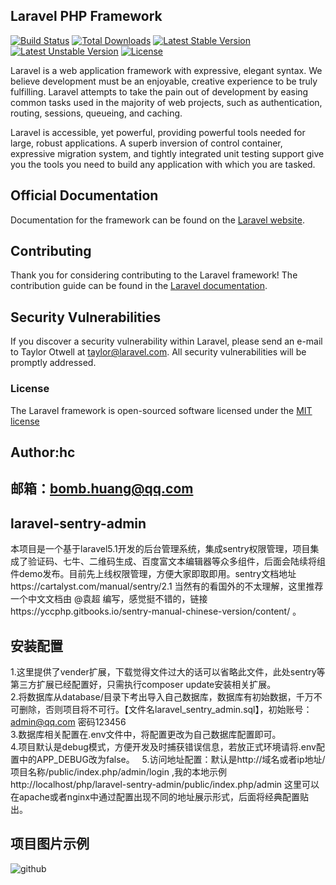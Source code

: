 ## Laravel PHP Framework

[![Build Status](https://travis-ci.org/laravel/framework.svg)](https://travis-ci.org/laravel/framework)
[![Total Downloads](https://poser.pugx.org/laravel/framework/d/total.svg)](https://packagist.org/packages/laravel/framework)
[![Latest Stable Version](https://poser.pugx.org/laravel/framework/v/stable.svg)](https://packagist.org/packages/laravel/framework)
[![Latest Unstable Version](https://poser.pugx.org/laravel/framework/v/unstable.svg)](https://packagist.org/packages/laravel/framework)
[![License](https://poser.pugx.org/laravel/framework/license.svg)](https://packagist.org/packages/laravel/framework)

Laravel is a web application framework with expressive, elegant syntax. We believe development must be an enjoyable, creative experience to be truly fulfilling. Laravel attempts to take the pain out of development by easing common tasks used in the majority of web projects, such as authentication, routing, sessions, queueing, and caching.

Laravel is accessible, yet powerful, providing powerful tools needed for large, robust applications. A superb inversion of control container, expressive migration system, and tightly integrated unit testing support give you the tools you need to build any application with which you are tasked.

## Official Documentation

Documentation for the framework can be found on the [Laravel website](http://laravel.com/docs).

## Contributing

Thank you for considering contributing to the Laravel framework! The contribution guide can be found in the [Laravel documentation](http://laravel.com/docs/contributions).

## Security Vulnerabilities

If you discover a security vulnerability within Laravel, please send an e-mail to Taylor Otwell at taylor@laravel.com. All security vulnerabilities will be promptly addressed.

### License

The Laravel framework is open-sourced software licensed under the [MIT license](http://opensource.org/licenses/MIT)


## Author:hc
## 邮箱：bomb.huang@qq.com 

## laravel-sentry-admin
本项目是一个基于laravel5.1开发的后台管理系统，集成sentry权限管理，项目集成了验证码、七牛、二维码生成、百度富文本编辑器等众多组件，后面会陆续将组件demo发布。目前先上线权限管理，方便大家即取即用。sentry文档地址https://cartalyst.com/manual/sentry/2.1 当然有的看国外的不太理解，这里推荐一个中文文档由 @袁超 编写，感觉挺不错的，链接https://yccphp.gitbooks.io/sentry-manual-chinese-version/content/ 。

## 安装配置
1.这里提供了vender扩展，下载觉得文件过大的话可以省略此文件，此处sentry等第三方扩展已经配置好，只需执行composer update安装相关扩展。  
2.将数据库从database/目录下考出导入自己数据库，数据库有初始数据，千万不可删除，否则项目将不可行。【文件名laravel_sentry_admin.sql】，初始账号：admin@qq.com 密码123456  
3.数据库相关配置在.env文件中，将配置更改为自己数据库配置即可。  
4.项目默认是debug模式，方便开发及时捕获错误信息，若放正式环境请将.env配置中的APP_DEBUG改为false。  
5.访问地址配置：默认是http://域名或者ip地址/项目名称/public/index.php/admin/login ,我的本地示例http://localhost/php/laravel-sentry-admin/public/index.php/admin 这里可以在apache或者nginx中通过配置出现不同的地址展示形式，后面将经典配置贴出。

## 项目图片示例
![github](http://ugarden.github.com/upload-pic.png "github")  
  
